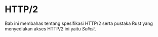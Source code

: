 # HTTP/2 

Bab ini membahas tentang spesifikasi HTTP/2 serta pustaka Rust yang menyediakan akses HTTP/2 ini yaitu *Solicit*.

